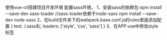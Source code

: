 使用vue-cli搭建项目开发环境
配置sass环境，
	1、安装sass的依赖包
	npm install --save-dev sass-loader
	//sass-loader依赖于node-sass
	npm install --save-dev node-sass
	2、在build文件夹下的webpack.base.conf.js的rules里面添加配置
	{
	  test: /\.sass$/,
	  loaders: ['style', 'css', 'sass']
	}
	3、在APP.vue中修改style标签
	<style lang="scss">
	4、然后运行项目
	$ npm run dev
	修改APP.vue的样式看下效果 
	$background:#ccc;
	body{
		background: $background
	}
开发头部和导航的组件，直接在app.vue中引入，因为头部和导航需要每个页面都有
	开发导航的时候犯了一个低级错误，将v-for写在了ul标签上，应该写在li标签上
开发首页----创建index文件夹并创建index.vue文件
	首页有爆款模块，开发了商品item，图片是使用的本地下载的图片，一开始老是不显示，路径是对的但是怎么都不显示，上网查了一下，
	我的图片放在了assets文件夹里，引入要使用import img from '.....', 或者 src:require('......');如果放在static里就不用这么麻烦，直接引用就可以.
	给商品li hover时添加红色边框，元素抖动，解决：给li一开始就添加和背景色一样的边框，hover时改变边框颜色
	还有近期热销模块，这个模块是新建hotSell.vue单独写的，往index.vue引入时提示<hotsell></hotsell>没有注册，原因：引入时使用的大驼峰HotSell，在
复制了淘宝reset文件重置css样式标签中使用应该使用‘-’形式<hot-sell></hot-sell>而不是<hotsell></hotsell>

开发明日预告模块下面想在鼠标移入时显示优惠券剩余,刚开始设置z-index无效，后来又给需要z-index的元素添加了position:absolute才有效.接着又有一个问题，移入li（父元素）让剩余优惠券（子元素）显示，
一开始使用vue的v-if ，定义初始数据，发现不行，最后还是使用的css：hover方法（fu:hover zi{...这样可以控制子元素的样式}）
明日预告倒计时还没有写出来！！！！！！！！！！！！

女装模块基本完成，首页内容和女装内容切换使用的v-show如果当前点击的li的下标等于0就显示首页，如果是1显示女装页，其他模块以此类推。底部分页按钮参考：https://www.cnblogs.com/yuqing6/p/7061647.html 中的demo
自己又加了当点击页数时回到顶部功能在setCurrent方法中添加了：document.documentElement.scrollTop = document.body.scrollTop = 0







git add .
git commit -m 'msg'
git checkout master
git merge mybranch
git push origin master
